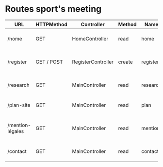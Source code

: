 # Routes sport's meeting

| URL              | HTTPMethod | Controller         | Method | Name     | Content                       | Comment                |
| ---------------- | ---------- | ------------------ | ------ | -------- | ----------------------------- | ---------------------- |
| /home            | GET        | HomeController     | read   | home     | Displayed the home page       | No connextion required |
| /register        | GET / POST | RegisterController | create | register | Displayed the register page   | No connection required |
| /research        | GET        | MainController     | read   | research | Displayed the research        | connection required    |
| /plan-site       | GET        | MainController     | read   | plan     | Displayed the site map        | No connection required |
| /mention-légales | GET        | MainController     | read   | mention  | Displayed the Legals mentions | No connexion required  |
| /contact         | GET        | MainController     | read   | contact  | Contact a manager             | No connection required |
